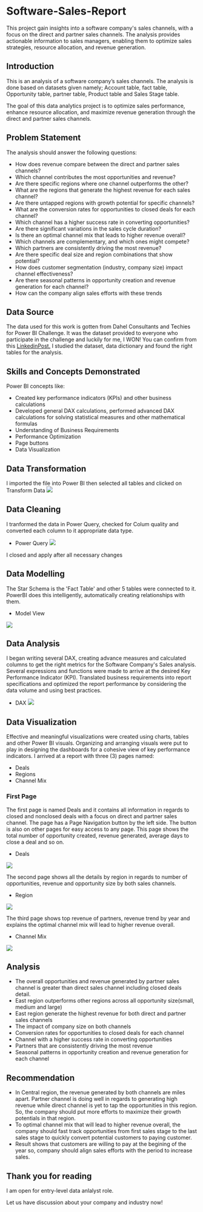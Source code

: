 # Software-Sales-Report
This project gain insights into a software company's sales channels, with a focus on the direct and partner sales channels. The analysis provides actionable information to sales managers, enabling them to optimize sales strategies, resource allocation, and revenue generation.

## Introduction
This is an analysis of a software company’s sales channels. The analysis is done based on datasets given namely; Account table, fact table, Opportunity table, partner table, Product table and Sales Stage table.

The goal of this data analytics project is to optimize sales performance, enhance resource allocation, and maximize revenue generation through the direct and partner sales channels.
 

## Problem Statement
The analysis should answer the following questions: 
*	How does revenue compare between the direct and partner sales channels? 
*	Which channel contributes the most opportunities and revenue?
*	Are there specific regions where one channel outperforms the other? 
*	What are the regions that generate the highest revenue for each sales channel? 
*	Are there untapped regions with growth potential for specific channels? 
*	What are the conversion rates for opportunities to closed deals for each channel? 
*	Which channel has a higher success rate in converting opportunities? 
*	Are there significant variations in the sales cycle duration? 
*	Is there an optimal channel mix that leads to higher revenue overall? 
*	Which channels are complementary, and which ones might compete? 
*	Which partners are consistently driving the most revenue? 
*	Are there specific deal size and region combinations that show potential? 
*	How does customer segmentation (industry, company size) impact channel effectiveness? 
*	Are there seasonal patterns in opportunity creation and revenue generation for each channel? 
*	How can the company align sales efforts with these trends

## Data Source
The data used for this work is gotten from Dahel Consultants and Techies for Power BI Challenge. It was the dataset provided to everyone who participate in the challenge and luckily for me, I WON! You can confirm from this [LinkedinPost.](https://www.linkedin.com/posts/modinatganiyudataanalyst_powerbichampion-grateful-dataanalysis-activity-7111456548857536512-Hd-_?utm_source=share&utm_medium=member_desktop) I studied the dataset, data dictionary and found the right tables for the analysis.

## Skills and Concepts Demonstrated
Power BI concepts like:
*	Created key performance indicators (KPIs) and other business calculations
*	Developed general DAX calculations, performed advanced DAX calculations for solving statistical measures and other mathematical formulas
*	Understanding of Business Requirements
*	Performance Optimization
*	Page buttons
*	Data Visualization

## Data Transformation
I imported the file into Power BI then selected all tables and clicked on Transform Data
![](TablesChoosen.PNG)

## Data Cleaning
I tranformed the data in Power Query, checked for Colum quality and converted each column to it appropriate data type.
* Power Query
![](DataFormat.PNG)

I closed and apply after all necessary changes

## Data Modelling
The Star Schema is the 'Fact Table' and other 5 tables were connected to it. PowerBI does this intelligently, automatically creating relationships with them.
* Model View

![](AutomatedModel.PNG)

## Data Analysis 
I began writing several DAX, creating advance measures and calculated columns to get the right metrics for the Software Company's Sales analysis. Several expressions and functions were made to arrive at the desired Key Performance Indicator (KPI). Translated business requirements into report specifications and optimized the report performance by considering the data volume and using best practices. 
* DAX
![](DAX.PNG)

## Data Visualization
Effective and meaningful visualizations were created using charts, tables and other Power BI visuals. Organizing and arranging visuals were put to play in designing the dashboards for a cohesive view of key performance indicators.
I arrived at a report with three (3) pages named:
* Deals
* Regions
* Channel Mix

### First Page
The first page is named Deals and it contains all information in regards to closed and nonclosed deals with a focus on direct and partner sales channel. The page has a Page Navigation button by the left side. The button is also on other pages for easy access to any page. This page shows the total number of opportunity created, revenue generated, average days to close a deal and so on.
* Deals
 
![](Deals.PNG)

The second page shows all the details by region in regards to number of opportunities, revenue and opportunity size by both sales channels.
* Region

![](Region.PNG)

The third page shows top revenue of partners, revenue trend by year and explains the optimal channel mix will lead to higher revenue overall.
* Channel Mix

![](ChannelMix.PNG)
  
## Analysis
* The overall opportunities and revenue generated by partner sales channel is greater than direct sales channel including closed deals detail.
* East region outperforms other regions across all opportunity size(small, medium and large)
* East region generate the highest revenue for both direct and partner sales channels
* The impact of company size on both channels
* Conversion rates for opportunities to closed deals for each channel
* Channel with a higher success rate in converting opportunities
* Partners that are consistently driving the most revenue
* Seasonal patterns in opportunity creation and revenue generation for each channel
  
## Recommendation
* In Central region, the revenue generated by both channels are miles apart. Partner channel is doing well in regards to generating high revenue while direct channel is yet to tap the opportunities in this region. So, the company should put more efforts to maximize their growth potentials in that region.
* To optimal channel mix that will lead to higher revenue overall, the company should fast track opportunities from first sales stage to the last sales stage to quickly convert potential customers to paying customer.
* Result shows that customers are willing to pay at the begining of the year so, company should align sales efforts with the period to increase sales.


## Thank you for reading
I am open for entry-level data anlalyst role.

Let us have discussion about your company and industry now!
